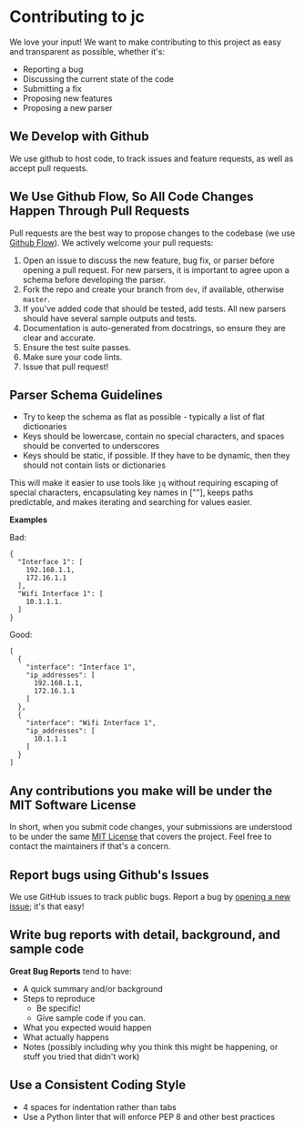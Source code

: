 # Contributing to jc
We love your input! We want to make contributing to this project as easy and transparent as possible, whether it's:

- Reporting a bug
- Discussing the current state of the code
- Submitting a fix
- Proposing new features
- Proposing a new parser

## We Develop with Github
We use github to host code, to track issues and feature requests, as well as accept pull requests.

## We Use Github Flow, So All Code Changes Happen Through Pull Requests
Pull requests are the best way to propose changes to the codebase (we use [Github Flow](https://guides.github.com/introduction/flow/index.html)). We actively welcome your pull requests:

1. Open an issue to discuss the new feature, bug fix, or parser before opening a pull request. For new parsers, it is important to agree upon a schema before developing the parser.
2. Fork the repo and create your branch from `dev`, if available, otherwise `master`.
3. If you've added code that should be tested, add tests. All new parsers should have several sample outputs and tests.
4. Documentation is auto-generated from docstrings, so ensure they are clear and accurate.
5. Ensure the test suite passes.
6. Make sure your code lints.
7. Issue that pull request!

## Parser Schema Guidelines
- Try to keep the schema as flat as possible - typically a list of flat dictionaries
- Keys should be lowercase, contain no special characters, and spaces should be converted to underscores
- Keys should be static, if possible. If they have to be dynamic, then they should not contain lists or dictionaries

This will make it easier to use tools like `jq` without requiring escaping of special characters, encapsulating key names in [""], keeps paths predictable, and makes iterating and searching for values easier.

**Examples**

Bad:
```
{
  "Interface 1": [
    192.168.1.1,
    172.16.1.1
  ],
  "Wifi Interface 1": [
    10.1.1.1.
  ]
}
```
Good:
```
[
  {
    "interface": "Interface 1",
    "ip_addresses": [
      192.168.1.1,
      172.16.1.1
    ]
  },
  {
    "interface": "Wifi Interface 1",
    "ip_addresses": [
      10.1.1.1
    ]
  }
]
```

## Any contributions you make will be under the MIT Software License
In short, when you submit code changes, your submissions are understood to be under the same [MIT License](http://choosealicense.com/licenses/mit/) that covers the project. Feel free to contact the maintainers if that's a concern.

## Report bugs using Github's Issues
We use GitHub issues to track public bugs. Report a bug by [opening a new issue](https://github.com/kellyjonbrazil/jc/issues); it's that easy!

## Write bug reports with detail, background, and sample code
**Great Bug Reports** tend to have:

- A quick summary and/or background
- Steps to reproduce
  - Be specific!
  - Give sample code if you can.
- What you expected would happen
- What actually happens
- Notes (possibly including why you think this might be happening, or stuff you tried that didn't work)

## Use a Consistent Coding Style
* 4 spaces for indentation rather than tabs
* Use a Python linter that will enforce PEP 8 and other best practices

